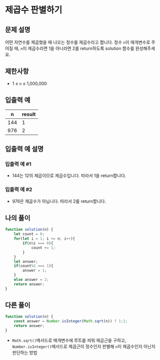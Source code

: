 # 제곱수 판별하기

## 문제 설명
어떤 자연수를 제곱했을 때 나오는 정수를 제곱수라고 합니다. 정수 `n`이 매개변수로 주어질 때, `n`이 제곱수라면 1을 아니라면 2를 return하도록 solution 함수를 완성해주세요.

## 제한사항
- 1 ≤ `n` ≤ 1,000,000

## 입출력 예
|n|result|
|---|---|
|144|1|
|976|2|

## 입출력 예 설명

### 입출력 예 #1
- 144는 12의 제곱이므로 제곱수입니다. 따라서 1을 return합니다.

### 입출력 예 #2
- 976은 제곱수가 아닙니다. 따라서 2를 return합니다.

## 나의 풀이
```js
function solution(n) {
    let count = 0;
    for(let i = 1; i <= n; i++){
        if(n%i === 0){
            count += 1;
        }
    }
    let answer;
    if(count%2 === 1){
        answer = 1;
    }
    else answer = 2;
    return answer;
}
```
## 다른 풀이
```js
function solution(n) {
    const answer = Number.isInteger(Math.sqrt(n)) ? 1:2;
    return answer;
}
```
- `Math.sqrt()`메서드로 매개변수에 루트를 씌워 제곱근을 구하고, `Number.isInteger()`메서드로 제곱근이 정수인지 판별해 `n`이 제곱수인지 아닌지 판단하는 방법